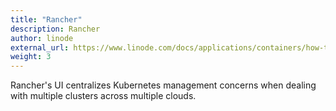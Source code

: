 ```yaml
---
title: "Rancher"
description: Rancher
author: linode
external_url: https://www.linode.com/docs/applications/containers/how-to-deploy-apps-with-rancher/
weight: 3
---
```


Rancher's UI centralizes Kubernetes management concerns when dealing with multiple clusters across multiple clouds.
